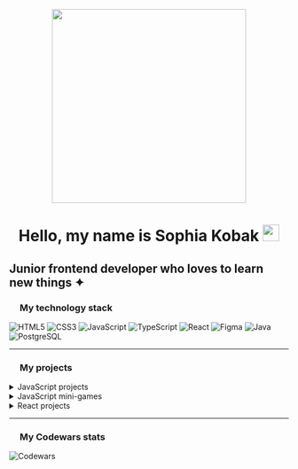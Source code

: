 <div id="header" align="center">
  <img src="https://media1.tenor.com/m/YUzRkMOL-3EAAAAd/programming-computer-frog.gif" width="350"/>
  <h1>
    Hello, my name is Sophia Kobak
    <img src="https://media4.giphy.com/media/v1.Y2lkPTc5MGI3NjExMzBoYnBicjl1ZXJsd3RkejFxMTAyOWVtcmh4YW5wenYxcDhxeXJ6cSZlcD12MV9pbnRlcm5hbF9naWZfYnlfaWQmY3Q9Zw/ENY5vJgJPEfG3Ym14H/giphy.gif" width="30px"/>
  </h1>
</div>
<h2>Junior frontend developer who loves to learn new things ✦︎</h2>

<h3>
    <img src="https://media2.giphy.com/media/v1.Y2lkPTc5MGI3NjExNHlnand2OHdpamo4MTd4dWhmOTA2ZGw3cTQ0Mjd4Zndpb245ODJiZiZlcD12MV9pbnRlcm5hbF9naWZfYnlfaWQmY3Q9cw/bEROEEk1isKitNJ6AY/giphy.gif" width="15px"/>
  My technology stack
</h3>

<p>
  <img src="https://img.shields.io/badge/HTML5-6A5ACD?style=for-the-badge&logo=html5&logoColor=white" alt="HTML5" />
  <img src="https://img.shields.io/badge/CSS3-7B68EE?style=for-the-badge&logo=css3&logoColor=white" alt="CSS3" />
  <img src="https://img.shields.io/badge/JavaScript-9370DB?style=for-the-badge&logo=javascript&logoColor=white" alt="JavaScript" />
  <img src="https://img.shields.io/badge/TypeScript-8A2BE2?style=for-the-badge&logo=typescript&logoColor=white" alt="TypeScript" />
  <img src="https://img.shields.io/badge/React-9B30FF?style=for-the-badge&logo=react&logoColor=white" alt="React" />
  <img src="https://img.shields.io/badge/Figma-DA70D6?style=for-the-badge&logo=figma&logoColor=white" alt="Figma" />
  <img src="https://img.shields.io/badge/Java-7B68EE?style=for-the-badge&logo=java&logoColor=white" alt="Java" />
  <img src="https://img.shields.io/badge/PostgreSQL-8A2BE2?style=for-the-badge&logo=postgresql&logoColor=white" alt="PostgreSQL" />
</p>

---

<h3>
    <img src="https://media2.giphy.com/media/v1.Y2lkPTc5MGI3NjExNHlnand2OHdpamo4MTd4dWhmOTA2ZGw3cTQ0Mjd4Zndpb245ODJiZiZlcD12MV9pbnRlcm5hbF9naWZfYnlfaWQmY3Q9cw/bEROEEk1isKitNJ6AY/giphy.gif" width="15px"/>
  My projects
</h3>
<details>
  <summary>JavaScript projects</summary>
  
* [ToDo App](https://github.com/kobak777/ToDo-app-js.git)
* [GitHub Users Search App](https://github.com/kobak777/Github-users-search-app.git)
* [Exchange Rates App](https://github.com/kobak777/Exchange-Rates-App.git)
</details>

<details>
  <summary>JavaScript mini-games</summary>
  
  * [Tic-tac-toe](https://github.com/kobak777/Tic-tac-toe-js.git)
</details>

<details>
  <summary>React projects</summary>
  
* [QRCodeApp](https://github.com/kobak777/QRCodeApp.git)
</details>

---

<h3>
    <img src="https://media2.giphy.com/media/v1.Y2lkPTc5MGI3NjExNHlnand2OHdpamo4MTd4dWhmOTA2ZGw3cTQ0Mjd4Zndpb245ODJiZiZlcD12MV9pbnRlcm5hbF9naWZfYnlfaWQmY3Q9cw/bEROEEk1isKitNJ6AY/giphy.gif" width="15px"/>
  My Codewars stats
</h3>

![Codewars](https://github.r2v.ch/codewars?user=SophiaKobak&theme=dark&top_languages=true)



